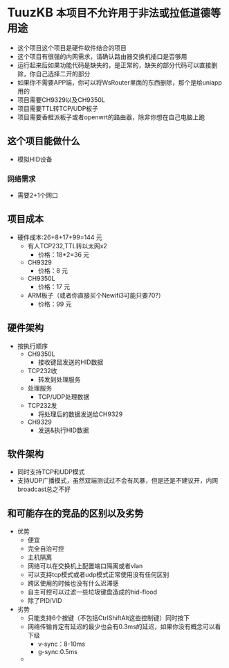 # TuuzKB **`本项目不允许用于非法或拉低道德等用途`**

- 这个项目这个项目是硬件软件结合的项目
- 这个项目有很强的内网需求，请确认路由器交换机插口是否够用
- 运行起来后如果功能代码是缺失的，是正常的，缺失的部分代码可以直接删除，你自己选择二开的部分
- 如果你不需要APP端，你可以将WsRouter里面的东西删除，那个是给uniapp用的
- 项目需要CH9329以及CH9350L
- 项目需要TTL转TCP/UDP板子
- 项目需要香橙派板子或者openwrt的路由器，除非你想在自己电脑上跑

## 这个项目能做什么

- 模拟HID设备

### 网络需求

- 需要2+1个网口

## 项目成本

- 硬件成本:26+8+17+99=144 元
    - 有人TCP232,TTL转以太网x2
        - 价格：18*2=36 元
    - CH9329
        - 价格：8 元
    - CH9350L
        - 价格：17 元
    - ARM板子（或者你直接买个Newifi3可能只要70?）
        - 价格：99 元

## 硬件架构

- 按执行顺序
    - CH9350L
        - 接收键鼠发送的HID数据
    - TCP232收
        - 转发到处理服务
    - 处理服务
        - TCP/UDP处理数据
    - TCP232发
        - 将处理后的数据发送给CH9329
    - CH9329
        - 发送&执行HID数据

## 软件架构

- 同时支持TCP和UDP模式
- 支持UDP广播模式，虽然双端测试过不会有风暴，但是还是不建议开，内网broadcast总之不好

## 和可能存在的竞品的区别以及劣势

- 优势
    - 便宜
    - 完全自治可控
    - 主机隔离
    - 网络可以在交换机上配置端口隔离或者vlan
    - 可以支持tcp模式或者udp模式正常使用没有任何区别
    - 跨区使用的时候也没有什么迟滞感
    - 自主可控可以过滤一些垃圾键盘造成的hid-flood
    - 除了PID/VID
- 劣势
    - 只能支持6个按键（不包括CtrlShiftAlt这些控制键）同时按下
    - 网络传输肯定有延迟的最少也会有0.3ms的延迟，如果你没有概念可以看下级
        - v-sync：8-10ms
        - g-sync:0.5ms
    - 